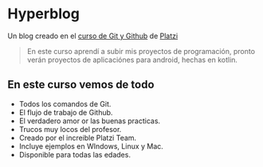 # Hyperblog
Un blog creado en el [curso de Git y Github](https://platzi.com/cursos/git-github/ 'curso de Git y Github') de [Platzi](https://platzi.com/ 'Platzi')
>En este curso aprendí a subir mis proyectos de programación, pronto verán proyectos de aplicaciónes para android, hechas en kotlin.
>

## En este curso vemos de todo
* Todos los comandos de Git.
* El flujo de trabajo de Github.
* El verdadero amor or las buenas practicas.
* Trucos muy locos del profesor.
* Creado por el increible Platzi Team.
* Incluye ejemplos en WIndows, Linux y Mac.
* Disponible para todas las edades.
